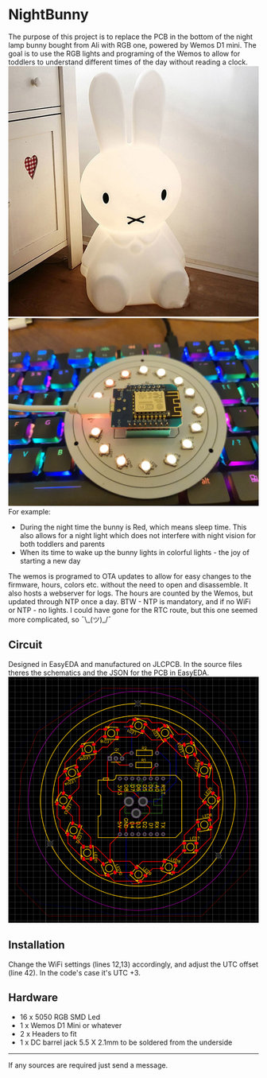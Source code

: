 # NightBunny

The purpose of this project is to replace the PCB in the bottom of the night lamp bunny bought from Ali with RGB one, powered by Wemos D1 mini.
The goal is to use the RGB lights and programing of the Wemos to allow for toddlers to understand different times of the day without reading a clock.
[![Bunny](https://raw.githubusercontent.com/Eyal51/NightBunny/main/nightbunny.jpeg "Bunny")](https://raw.githubusercontent.com/Eyal51/NightBunny/main/nightbunny.jpeg "Bunny")
[![Circuit](https://raw.githubusercontent.com/Eyal51/NightBunny/main/circuit%20working.jpeg "Circuit")](https://raw.githubusercontent.com/Eyal51/NightBunny/main/circuit%20working.jpeg "Circuit")
For example:
- During the night time the bunny is Red, which means sleep time. This also allows for a night light which does not interfere with night vision for both toddlers and parents
- When its time to wake up the bunny lights in colorful lights - the joy of starting a new day
  
The wemos is programed to OTA updates to allow for easy changes to the firmware, hours, colors etc. without the need to open and disassemble. It also hosts a webserver for logs.
The hours are counted by the Wemos, but updated through NTP once a day.
BTW - NTP is mandatory, and if no WiFi or NTP - no lights.
I could have gone for the RTC route, but this one seemed more complicated, so ¯\\_(ツ)\_/¯

## Circuit

Designed in EasyEDA and manufactured on JLCPCB. In the source files theres the schematics and the JSON for the PCB in EasyEDA.
[![PCB](https://raw.githubusercontent.com/Eyal51/NightBunny/main/PCB_design.png.png "PCB")](https://raw.githubusercontent.com/Eyal51/NightBunny/main/PCB_design.png.png "PCB")

## Installation

Change the WiFi settings (lines 12,13) accordingly, and adjust the UTC offset (line 42). In the code's case it's UTC +3.

## Hardware

- 16 x 5050 RGB SMD Led
- 1 x Wemos D1 Mini or whatever
- 2 x Headers to fit
- 1 x DC barrel jack 5.5 X 2.1mm to be soldered from the underside


------------
If any sources are required just send a message.

